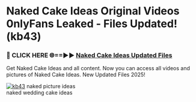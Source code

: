 # Naked Cake Ideas Original Videos 0nlyFans Leaked - Files Updated! (kb43)

<h3>🔴 CLICK HERE 🌐==►► <a href="https://tinyurl.com/yckcrads" rel="nofollow">Naked Cake Ideas Updated Files</a></h3>

Get Naked Cake Ideas and all content. Now you can access all videos and pictures of Naked Cake Ideas. New Updated Files 2025!

[![kb43](https://i.imgur.com/hpKpOFt.gif)](https://tinyurl.com/yckcrads)
naked picture ideas<br>
naked wedding cake ideas